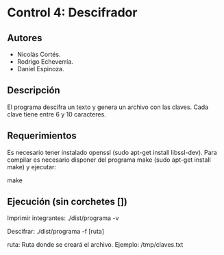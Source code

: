 # Control 4: Descifrador

## Autores
- Nicolás Cortés.
- Rodrigo Echeverría.
- Daniel Espinoza.

## Descripción
El programa descifra un texto y genera un archivo con las claves. Cada clave tiene entre 6 y 10 caracteres.

## Requerimientos
Es necesario tener instalado openssl (sudo apt-get install libssl-dev).
Para compilar es necesario disponer del programa make (sudo apt-get install make) y ejecutar:

make

## Ejecución (sin corchetes [])
Imprimir integrantes:
./dist/programa -v

Descifrar:
./dist/programa -f [ruta]

ruta: Ruta donde se creará el archivo. Ejemplo: /tmp/claves.txt
